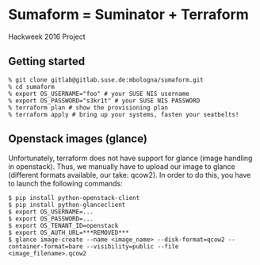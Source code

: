 # Sumaform = Suminator + Terraform

Hackweek 2016 Project

## Getting started

    % git clone gitlab@gitlab.suse.de:mbologna/sumaform.git
    % cd sumaform
    % export OS_USERNAME="foo" # your SUSE NIS username
    % export OS_PASSWORD="s3kr1t" # your SUSE NIS PASSWORD
    % terraform plan # show the provisioning plan
    % terraform apply # bring up your systems, fasten your seatbelts!

## Openstack images (glance)

Unfortunately, terraform does not have support for glance (image handling in openstack).
Thus, we manually have to upload our image to glance (different formats available, our take: qcow2).
In order to do this, you have to launch the following commands:

    $ pip install python-openstack-client
    $ pip install python-glanceclient
    $ export OS_USERNAME=...
    $ export OS_PASSWORD=...
    $ export OS_TENANT_ID=openstack
    $ export OS_AUTH_URL=***REMOVED***
    $ glance image-create --name <image_name> --disk-format=qcow2 --container-format=bare --visibility=public --file <image_filename>.qcow2
